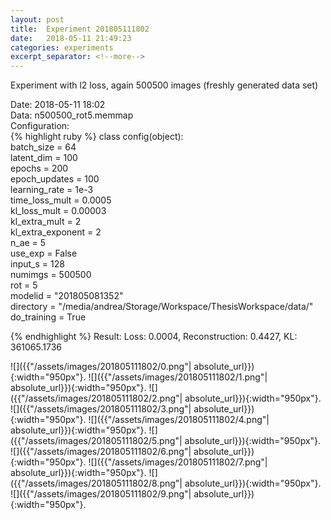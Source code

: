 ```yaml
---
layout: post
title:  Experiment 201805111802
date:   2018-05-11 21:49:23
categories: experiments
excerpt_separator: <!--more-->
---
```

Experiment with l2 loss, again 500500 images (freshly generated data set)  

 <!--more-->
Date: 2018-05-11 18:02  
Data: n500500_rot5.memmap  
Configuration:   
{% highlight ruby %}
class config(object):  
    batch_size = 64  
    latent_dim = 100  
    epochs = 200  
    epoch_updates = 100  
    learning_rate = 1e-3   
    time_loss_mult = 0.0005   
    kl_loss_mult = 0.00003  
    kl_extra_mult = 2   
    kl_extra_exponent = 2  
    n_ae = 5  
    use_exp = False  
    input_s = 128  
    numimgs = 500500  
    rot = 5  
    modelid = "201805081352"  
    directory = "/media/andrea/Storage/Workspace/ThesisWorkspace/data/"  
    do_training = True  
  
{% endhighlight %}
Result: Loss: 0.0004, Reconstruction: 0.4427, KL: 361065.1736  

![]({{"/assets/images/201805111802/0.png"| absolute_url}}){:width="950px"}.
![]({{"/assets/images/201805111802/1.png"| absolute_url}}){:width="950px"}.
![]({{"/assets/images/201805111802/2.png"| absolute_url}}){:width="950px"}.
![]({{"/assets/images/201805111802/3.png"| absolute_url}}){:width="950px"}.
![]({{"/assets/images/201805111802/4.png"| absolute_url}}){:width="950px"}.
![]({{"/assets/images/201805111802/5.png"| absolute_url}}){:width="950px"}.
![]({{"/assets/images/201805111802/6.png"| absolute_url}}){:width="950px"}.
![]({{"/assets/images/201805111802/7.png"| absolute_url}}){:width="950px"}.
![]({{"/assets/images/201805111802/8.png"| absolute_url}}){:width="950px"}.
![]({{"/assets/images/201805111802/9.png"| absolute_url}}){:width="950px"}.

